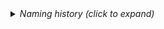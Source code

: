<details><summary><i>Naming history (click to expand)</i></summary>
<pre>
2023 May 22: 010_Upconversion_Downconversion.md
</pre>
</details>